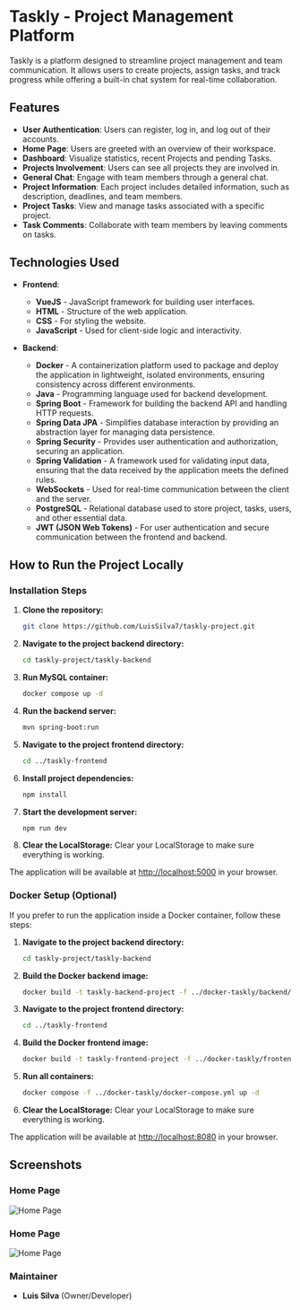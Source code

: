 # Taskly - Project Management Platform

Taskly is a platform designed to streamline project management and team communication. It allows users to create projects, assign tasks, and track progress while offering a built-in chat system for real-time collaboration.

## Features

- **User Authentication**: Users can register, log in, and log out of their accounts.
- **Home Page**: Users are greeted with an overview of their workspace.
- **Dashboard**: Visualize statistics, recent Projects and pending Tasks.
- **Projects Involvement**: Users can see all projects they are involved in.
- **General Chat**: Engage with team members through a general chat.
- **Project Information**: Each project includes detailed information, such as description, deadlines, and team members.
- **Project Tasks**: View and manage tasks associated with a specific project.
- **Task Comments**: Collaborate with team members by leaving comments on tasks.

## Technologies Used

- **Frontend**:
  - **VueJS** - JavaScript framework for building user interfaces.
  - **HTML** - Structure of the web application.
  - **CSS** - For styling the website.
  - **JavaScript** - Used for client-side logic and interactivity.

- **Backend**:
  - **Docker** - A containerization platform used to package and deploy the application in lightweight, isolated environments, ensuring consistency across different environments.
  - **Java** - Programming language used for backend development.
  - **Spring Boot** - Framework for building the backend API and handling HTTP requests.
  - **Spring Data JPA** - Simplifies database interaction by providing an abstraction layer for managing data persistence.
  - **Spring Security** - Provides user authentication and authorization, securing an application.
  - **Spring Validation** - A framework used for validating input data, ensuring that the data received by the application meets the defined rules.
  - **WebSockets** - Used for real-time communication between the client and the server.
  - **PostgreSQL** - Relational database used to store project, tasks, users, and other essential data.
  - **JWT (JSON Web Tokens)** - For user authentication and secure communication between the frontend and backend.

## How to Run the Project Locally

### Installation Steps

1. **Clone the repository:**

   ```bash
   git clone https://github.com/LuisSilva7/taskly-project.git
   ```

2. **Navigate to the project backend directory:**

   ```bash
   cd taskly-project/taskly-backend
   ```

3. **Run MySQL container:**

   ```bash
   docker compose up -d
   ```

4. **Run the backend server:**

   ```bash
   mvn spring-boot:run
   ```

5. **Navigate to the project frontend directory:**

   ```bash
   cd ../taskly-frontend
   ```

6. **Install project dependencies:**

   ```bash
   npm install
   ```

7. **Start the development server:**

   ```bash
   npm run dev
   ```

8. **Clear the LocalStorage:**
   Clear your LocalStorage to make sure everything is working.

The application will be available at [http://localhost:5000](http://localhost:5000) in your browser.

### Docker Setup (Optional)

If you prefer to run the application inside a Docker container, follow these steps:

1. **Navigate to the project backend directory:**

   ```bash
   cd taskly-project/taskly-backend
   ```

2. **Build the Docker backend image:**

   ```bash
   docker build -t taskly-backend-project -f ../docker-taskly/backend/Dockerfile .
   ```

3. **Navigate to the project frontend directory:**

   ```bash
   cd ../taskly-frontend
   ```

4. **Build the Docker frontend image:**

   ```bash
   docker build -t taskly-frontend-project -f ../docker-taskly/frontend/Dockerfile .
   ```

5. **Run all containers:**

   ```bash
   docker compose -f ../docker-taskly/docker-compose.yml up -d
   ```
   
6. **Clear the LocalStorage:**
   Clear your LocalStorage to make sure everything is working.

The application will be available at [http://localhost:8080](http://localhost:8080) in your browser.

## Screenshots

### Home Page

![Home Page](screenshots/home.jpg)

### Home Page

![Home Page](screenshots/home.jpg)

### Maintainer

- **Luis Silva** (Owner/Developer)
